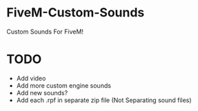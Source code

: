# FiveM-Custom-Sounds
Custom Sounds For FiveM!

# TODO

* Add video
* Add more custom engine sounds
* Add new sounds?
* Add each .rpf in separate zip file (Not Separating sound files)
